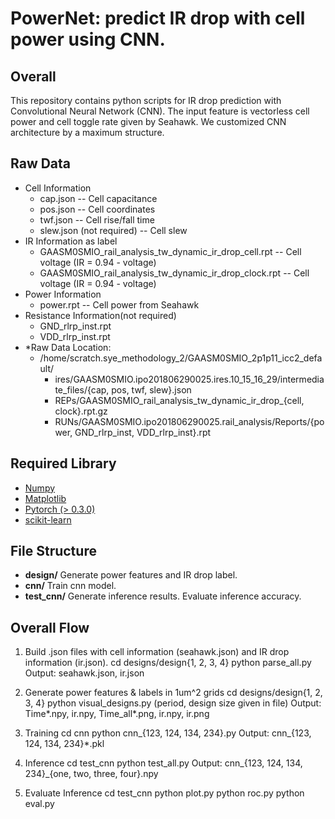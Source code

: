 
# PowerNet: predict IR drop with cell power using CNN.

## Overall
This repository contains python scripts for IR drop prediction with Convolutional Neural Network (CNN). The input feature is vectorless cell power and cell toggle rate given by Seahawk. We customized CNN architecture by a maximum structure.

## Raw Data
* Cell Information 
    * cap.json -- Cell capacitance
    * pos.json -- Cell coordinates
    * twf.json -- Cell rise/fall time
    * slew.json (not required) -- Cell slew 
* IR Information as label   
    * GAASM0SMIO_rail_analysis_tw_dynamic_ir_drop_cell.rpt -- Cell voltage (IR = 0.94 - voltage)
    * GAASM0SMIO_rail_analysis_tw_dynamic_ir_drop_clock.rpt -- Cell voltage (IR = 0.94 - voltage)
* Power Information
    * power.rpt -- Cell power from Seahawk
* Resistance Information(not required)
    * GND_rlrp_inst.rpt
    * VDD_rlrp_inst.rpt
* *Raw Data Location:
    - /home/scratch.sye_methodology_2/GAASM0SMIO_2p1p11_icc2_default/
        - ires/GAASM0SMIO.ipo201806290025.ires.10_15_16_29/intermediate_files/{cap, pos, twf, slew}.json
        - REPs/GAASM0SMIO_rail_analysis_tw_dynamic_ir_drop_{cell, clock}.rpt.gz
        - RUNs/GAASM0SMIO.ipo201806290025.rail_analysis/Reports/{power, GND_rlrp_inst, VDD_rlrp_inst}.rpt

## Required Library
- [Numpy](http://www.numpy.org/)
- [Matplotlib](https://matplotlib.org/)
- [Pytorch (> 0.3.0)](https://pytorch.org/)
- [scikit-learn](https://scikit-learn.org/stable/)

## File Structure
- **design/**
Generate power features and IR drop label.
- **cnn/**
Train cnn model.
- **test_cnn/**
Generate inference results. Evaluate inference accuracy.


## Overall Flow
1. Build .json files with cell information (seahawk.json) and IR drop information (ir.json).
   cd designs/design{1, 2, 3, 4}
   python parse_all.py
   Output: seahawk.json, ir.json

2. Generate power features & labels in 1um^2 grids
   cd designs/design{1, 2, 3, 4}
   python visual_designs.py (period, design size given in file)
   Output: Time*.npy, ir.npy, Time_all*.png, ir.npy, ir.png

3. Training
   cd cnn
   python cnn_{123, 124, 134, 234}.py
   Output: cnn_{123, 124, 134, 234}*.pkl

4. Inference
   cd test_cnn
   python test_all.py
   Output: cnn_{123, 124, 134, 234}_{one, two, three, four}.npy

5. Evaluate Inference
   cd test_cnn
   python plot.py
   python roc.py
   python eval.py
